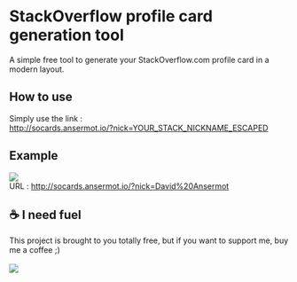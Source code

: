 # StackOverflow profile card generation tool

A simple free tool to generate your StackOverflow.com profile card in a modern layout.

## How to use
Simply use the link :<br /> http://socards.ansermot.io/?nick=YOUR_STACK_NICKNAME_ESCAPED

## Example 
<img src="https://camo.githubusercontent.com/7c12ec3b6f030ad4baf956285a361008b6e0c834d3bbff07b15030ec77061f89/68747470733a2f2f736f63617264732e616e7365726d6f742e696f2f3f6e69636b3d4461766964253230416e7365726d6f74" /><br />
URL : http://socards.ansermot.io/?nick=David%20Ansermot

## :coffee: I need fuel
This project is brought to you totally free, but if you want to support me, buy me a coffee ;)<br /><br />
<a href="https://www.buymeacoffee.com/mArm"><img src="https://img.buymeacoffee.com/button-api/?text=Buy me a coffee&emoji=&slug=mArm&button_colour=FFDD00&font_colour=000000&font_family=Bree&outline_colour=000000&coffee_colour=ffffff" /></a>
<br /><br />
